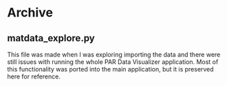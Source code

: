 # Archive

## matdata_explore.py

This file was made when I was exploring importing the data and there were still issues with running the whole PAR Data Visualizer application. Most of this functionality was ported into the main application, but it is preserved here for reference.
